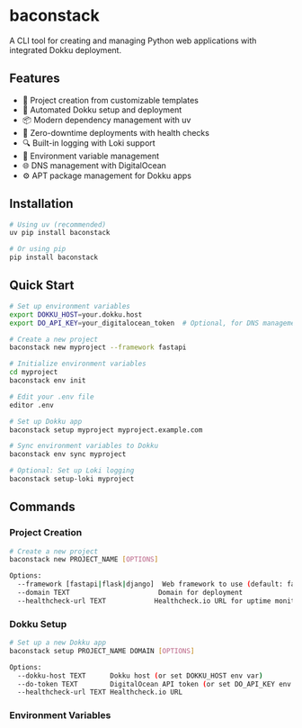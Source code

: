 # baconstack

A CLI tool for creating and managing Python web applications with integrated Dokku deployment.

## Features

- 🎯 Project creation from customizable templates
- 🚀 Automated Dokku setup and deployment
- 📦 Modern dependency management with uv
- 🔄 Zero-downtime deployments with health checks
- 🔍 Built-in logging with Loki support
- 🔐 Environment variable management
- 🌐 DNS management with DigitalOcean
- ⚙️ APT package management for Dokku apps

## Installation

```bash
# Using uv (recommended)
uv pip install baconstack

# Or using pip
pip install baconstack
```

## Quick Start

```bash
# Set up environment variables
export DOKKU_HOST=your.dokku.host
export DO_API_KEY=your_digitalocean_token  # Optional, for DNS management

# Create a new project
baconstack new myproject --framework fastapi

# Initialize environment variables
cd myproject
baconstack env init

# Edit your .env file
editor .env

# Set up Dokku app
baconstack setup myproject myproject.example.com

# Sync environment variables to Dokku
baconstack env sync myproject

# Optional: Set up Loki logging
baconstack setup-loki myproject
```

## Commands

### Project Creation

```bash
# Create a new project
baconstack new PROJECT_NAME [OPTIONS]

Options:
  --framework [fastapi|flask|django]  Web framework to use (default: fastapi)
  --domain TEXT                      Domain for deployment
  --healthcheck-url TEXT            Healthcheck.io URL for uptime monitoring
```

### Dokku Setup

```bash
# Set up a new Dokku app
baconstack setup PROJECT_NAME DOMAIN [OPTIONS]

Options:
  --dokku-host TEXT      Dokku host (or set DOKKU_HOST env var)
  --do-token TEXT        DigitalOcean API token (or set DO_API_KEY env var)
  --healthcheck-url TEXT Healthcheck.io URL
```

### Environment Variables

```bash

```
